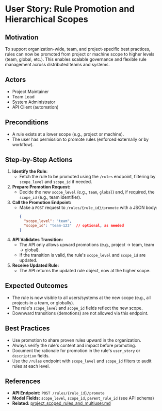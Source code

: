 # User Story: Rule Promotion and Hierarchical Scopes

## Motivation
To support organization-wide, team, and project-specific best practices, rules can now be promoted from project or machine scope to higher levels (team, global, etc.). This enables scalable governance and flexible rule management across distributed teams and systems.

## Actors
- Project Maintainer
- Team Lead
- System Administrator
- API Client (automation)

## Preconditions
- A rule exists at a lower scope (e.g., project or machine).
- The user has permission to promote rules (enforced externally or by workflow).

## Step-by-Step Actions
1. **Identify the Rule:**
   - Fetch the rule to be promoted using the `/rules` endpoint, filtering by `scope_level` and `scope_id` if needed.
2. **Prepare Promotion Request:**
   - Decide the new `scope_level` (e.g., `team`, `global`) and, if required, the `scope_id` (e.g., team identifier).
3. **Call the Promotion Endpoint:**
   - Make a `POST` request to `/rules/{rule_id}/promote` with a JSON body:
     ```json
     {
       "scope_level": "team",
       "scope_id": "team-123"  // optional, as needed
     }
     ```
4. **API Validates Transition:**
   - The API only allows upward promotions (e.g., project → team, team → global).
   - If the transition is valid, the rule's `scope_level` and `scope_id` are updated.
5. **Receive Updated Rule:**
   - The API returns the updated rule object, now at the higher scope.

## Expected Outcomes
- The rule is now visible to all users/systems at the new scope (e.g., all projects in a team, or globally).
- The rule's `scope_level` and `scope_id` fields reflect the new scope.
- Downward transitions (demotions) are not allowed via this endpoint.

## Best Practices
- Use promotion to share proven rules upward in the organization.
- Always verify the rule's content and impact before promoting.
- Document the rationale for promotion in the rule's `user_story` or `description` fields.
- Use the `/rules` endpoint with `scope_level` and `scope_id` filters to audit rules at each level.

## References
- **API Endpoint:** `POST /rules/{rule_id}/promote`
- **Model Fields:** `scope_level`, `scope_id`, `parent_rule_id` (see API schema)
- **Related:** [project_scoped_rules_and_multiuser.md](project_scoped_rules_and_multiuser.md) 